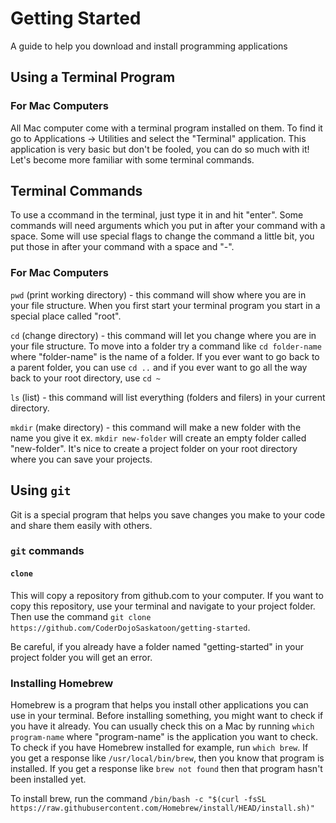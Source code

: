 # Getting Started
A guide to help you download and install programming applications

## Using a Terminal Program

### For Mac Computers
All Mac computer come with a terminal program installed on them. To find it go to Applications -> Utilities and select the "Terminal" application. This application is very basic but don't be fooled, you can do so much with it! Let's become more familiar with some terminal commands.

## Terminal Commands
To use a ccommand in the terminal, just type it in and hit "enter". Some commands will need arguments which you put in after your command with a space. Some will use special flags to change the command a little bit, you put those in after your command with a space and "-".

### For Mac Computers
`pwd` (print working directory) - this command will show where you are in your file structure. When you first start your terminal program you start in a special place called "root".

`cd` (change directory) - this command will let you change where you are in your file structure. To move into a folder try a command like `cd folder-name` where "folder-name" is the name of a folder. If you ever want to go back to a parent folder, you can use `cd ..` and if you ever want to go all the way back to your root directory, use `cd ~`

`ls` (list) - this command will list everything (folders and filers) in your current directory.

`mkdir` (make directory) - this command will make a new folder with the name you give it ex. `mkdir new-folder` will create an empty folder called "new-folder". It's nice to create a project folder on your root directory where you can save your projects.

## Using `git`
Git is a special program that helps you save changes you make to your code and share them easily with others.

### `git` commands
#### `clone`
This will copy a repository from github.com to your computer. If you want to copy this repository, use your terminal and navigate to your project folder. Then use the command `git clone https://github.com/CoderDojoSaskatoon/getting-started`.

Be careful, if you already have a folder named "getting-started" in your project folder you will get an error.

### Installing Homebrew
Homebrew is a program that helps you install other applications you can use in your terminal. Before installing something, you might want to check if you have it already. You can usually check this on a Mac by running `which program-name` where "program-name" is the application you want to check. To check if you have Homebrew installed for example, run `which brew`. If you get a response like `/usr/local/bin/brew`, then you know that program is installed. If you get a response like `brew not found` then that program hasn't been installed yet.

To install brew, run the command `/bin/bash -c "$(curl -fsSL https://raw.githubusercontent.com/Homebrew/install/HEAD/install.sh)"`
